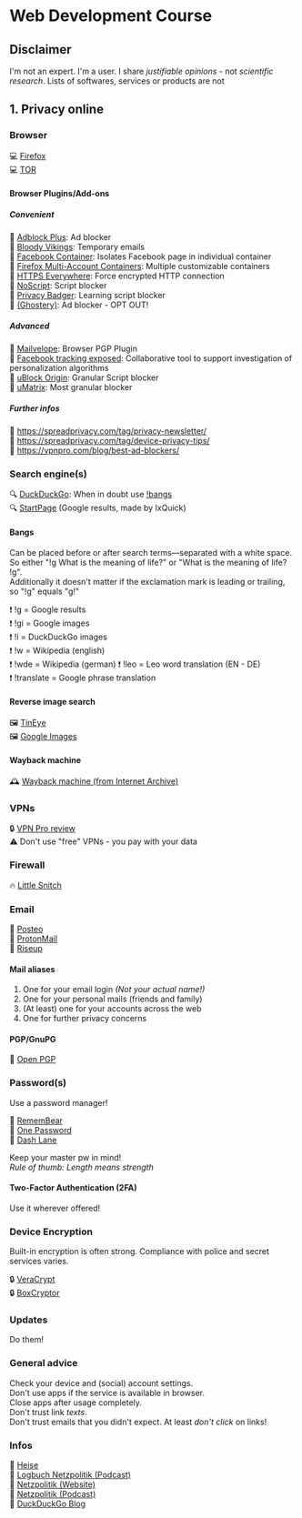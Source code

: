 # Web Development Course

## Disclaimer

I'm not an expert. I'm a user. I share _justifiable opinions_ - not _scientific research_.
Lists of softwares, services or products are not 

## 1. Privacy online

### Browser

💻 [Firefox](https://www.mozilla.org/en-US/firefox/)  
💻 [TOR](https://www.torproject.org/)

#### Browser Plugins/Add-ons

##### Convenient

🧩 [Adblock Plus](https://addons.mozilla.org/en-US/firefox/addon/adblock-plus): Ad blocker  
🧩 [Bloody Vikings](https://addons.mozilla.org/en-US/firefox/addon/bloody-vikings): Temporary emails  
🧩 [Facebook Container](https://addons.mozilla.org/en-US/firefox/addon/facebook-container/): Isolates Facebook page in individual container  
🧩 [Firefox Multi-Account Containers](https://addons.mozilla.org/en-US/firefox/addon/multi-account-containers/): Multiple customizable containers  
🧩 [HTTPS Everywhere](https://addons.mozilla.org/en-US/firefox/addon/https-everywhere/): Force encrypted HTTP connection  
🧩 [NoScript](https://addons.mozilla.org/en-US/firefox/addon/noscript): Script blocker  
🧩 [Privacy Badger](https://addons.mozilla.org/en-US/firefox/addon/privacy-badger17/): Learning script blocker  
🧩 [(Ghostery)](https://addons.mozilla.org/en-US/firefox/addon/ghostery/): Ad blocker - OPT OUT!

##### Advanced

🧩 [Mailvelope](https://addons.mozilla.org/en-US/firefox/addon/mailvelope/): Browser PGP Plugin  
🧩 [Facebook tracking exposed](https://addons.mozilla.org/en-US/firefox/addon/facebook-tracking-exposed/): Collaborative tool to support investigation of personalization algorithms  
🧩 [uBlock Origin](https://addons.mozilla.org/en-US/firefox/addon/ublock-origin/): Granular Script blocker  
🧩 [uMatrix](https://addons.mozilla.org/en-US/firefox/addon/umatrix/): Most granular blocker

##### Further infos

🔗 https://spreadprivacy.com/tag/privacy-newsletter/  
🔗 https://spreadprivacy.com/tag/device-privacy-tips/  
🔗 https://vpnpro.com/blog/best-ad-blockers/

### Search engine(s)

🔍 [DuckDuckGo](https://duckduckgo.com/): When in doubt use [!bangs](https://duckduckgo.com/bang)  
🔍 [StartPage](https://www.startpage.com/) (Google results, made by IxQuick)

#### Bangs

Can be placed before or after search terms—separated with a white space.  
So either "!g What is the meaning of life?" or "What is the meaning of life? !g".  
Additionally it doesn't matter if the exclamation mark is leading or trailing, so "!g" equals "g!"

❗️ !g = Google results  
❗️ !gi = Google images  
❗️ !i = DuckDuckGo images  
❗️ !w = Wikipedia (english)  
❗️ !wde = Wikipedia (german)
❗️ !leo = Leo word translation (EN - DE)  
❗️ !translate = Google phrase translation

#### Reverse image search

🖼 [TinEye](https://tineye.com/)  
🖼 [Google Images](https://images.google.com/)

#### Wayback machine

🕰 [Wayback machine (from Internet Archive)](https://archive.org/web/web.php)

### VPNs

🔒 [VPN Pro review](https://vpnpro.com/vpn-reviews/?sorting=rating)  
⚠️ Don't use "free" VPNs - you pay with your data

### Firewall

🔥 [Little Snitch](https://www.obdev.at/products/littlesnitch/index.html)

### Email

📧 [Posteo](https://posteo.de/)  
📧 [ProtonMail](https://protonmail.com/)  
📧 [Riseup](https://riseup.net/)

#### Mail aliases

1. One for your email login _(Not your actual name!)_
2. One for your personal mails (friends and family)
3. (At least) one for your accounts across the web
4. One for further privacy concerns

#### PGP/GnuPG

🔐 [Open PGP](https://www.openpgp.org/software/)

### Password(s)

Use a password manager!

🔏 [RememBear](https://www.remembear.com/)  
🔏 [One Password](https://1password.com/)  
🔏 [Dash Lane](https://www.dashlane.com/)

Keep your master pw in mind!  
*Rule of thumb: Length means strength*

#### Two-Factor Authentication (2FA)

Use it wherever offered!

### Device Encryption

Built-in encryption is often strong. Compliance with police and secret services varies.

🔒 [VeraCrypt](https://www.veracrypt.fr/en/Home.html)  
🔒 [BoxCryptor](https://www.boxcryptor.com/)

### Updates

Do them!

### General advice

Check your device and (social) account settings.  
Don't use apps if the service is available in browser.  
Close apps after usage completely.  
Don't trust link _texts_.  
Don't trust emails that you didn't expect. At least _don't click_ on links!

### Infos

📰 [Heise](https://heise.de/)  
📰 [Logbuch Netzpolitik (Podcast)](https://logbuch-netzpolitik.de/)  
📰 [Netzpolitik (Website)](https://netzpolitik.org/)  
📰 [Netzpolitik (Podcast)](https://netzpolitik.org/podcast/)  
📰 [DuckDuckGo Blog](https://spreadprivacy.com/)
